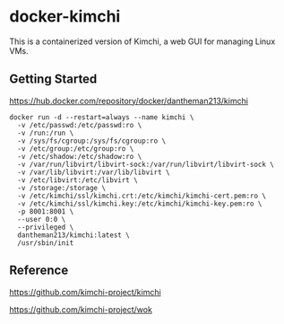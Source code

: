 # docker-kimchi

This is a containerized version of Kimchi, a web GUI for managing Linux VMs.

## Getting Started

https://hub.docker.com/repository/docker/dantheman213/kimchi

```
docker run -d --restart=always --name kimchi \
  -v /etc/passwd:/etc/passwd:ro \
  -v /run:/run \
  -v /sys/fs/cgroup:/sys/fs/cgroup:ro \
  -v /etc/group:/etc/group:ro \
  -v /etc/shadow:/etc/shadow:ro \
  -v /var/run/libvirt/libvirt-sock:/var/run/libvirt/libvirt-sock \
  -v /var/lib/libvirt:/var/lib/libvirt \
  -v /etc/libvirt:/etc/libvirt \
  -v /storage:/storage \
  -v /etc/kimchi/ssl/kimchi.crt:/etc/kimchi/kimchi-cert.pem:ro \
  -v /etc/kimchi/ssl/kimchi.key:/etc/kimchi/kimchi-key.pem:ro \
  -p 8001:8001 \
  --user 0:0 \
  --privileged \
  dantheman213/kimchi:latest \
  /usr/sbin/init
```

## Reference

https://github.com/kimchi-project/kimchi

https://github.com/kimchi-project/wok
